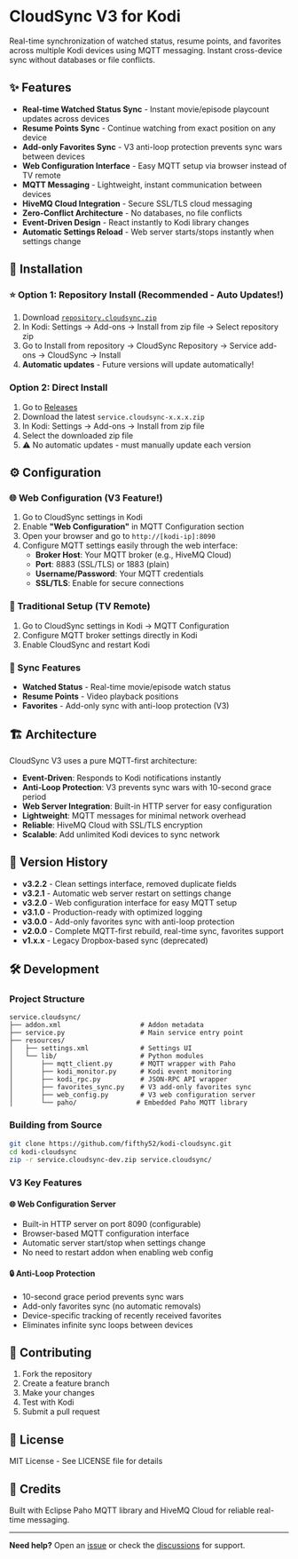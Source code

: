 # CloudSync V3 for Kodi

Real-time synchronization of watched status, resume points, and favorites across multiple Kodi devices using MQTT messaging. Instant cross-device sync without databases or file conflicts.

## ✨ Features

- **Real-time Watched Status Sync** - Instant movie/episode playcount updates across devices
- **Resume Points Sync** - Continue watching from exact position on any device
- **Add-only Favorites Sync** - V3 anti-loop protection prevents sync wars between devices
- **Web Configuration Interface** - Easy MQTT setup via browser instead of TV remote
- **MQTT Messaging** - Lightweight, instant communication between devices
- **HiveMQ Cloud Integration** - Secure SSL/TLS cloud messaging
- **Zero-Conflict Architecture** - No databases, no file conflicts
- **Event-Driven Design** - React instantly to Kodi library changes
- **Automatic Settings Reload** - Web server starts/stops instantly when settings change

## 🚀 Installation

### ⭐ Option 1: Repository Install (Recommended - Auto Updates!)
1. Download [`repository.cloudsync.zip`](https://github.com/fifthy52/kodi-cloudsync/releases/latest/download/repository.cloudsync.zip)
2. In Kodi: Settings → Add-ons → Install from zip file → Select repository zip
3. Go to Install from repository → CloudSync Repository → Service add-ons → CloudSync → Install
4. **Automatic updates** - Future versions will update automatically!

### Option 2: Direct Install
1. Go to [Releases](https://github.com/fifthy52/kodi-cloudsync/releases)
2. Download the latest `service.cloudsync-x.x.x.zip`
3. In Kodi: Settings → Add-ons → Install from zip file
4. Select the downloaded zip file
5. ⚠️ No automatic updates - must manually update each version

## ⚙️ Configuration

### 🌐 Web Configuration (V3 Feature!)
1. Go to CloudSync settings in Kodi
2. Enable **"Web Configuration"** in MQTT Configuration section
3. Open your browser and go to `http://[kodi-ip]:8090`
4. Configure MQTT settings easily through the web interface:
   - **Broker Host**: Your MQTT broker (e.g., HiveMQ Cloud)
   - **Port**: 8883 (SSL/TLS) or 1883 (plain)
   - **Username/Password**: Your MQTT credentials
   - **SSL/TLS**: Enable for secure connections

### 📱 Traditional Setup (TV Remote)
1. Go to CloudSync settings in Kodi → MQTT Configuration
2. Configure MQTT broker settings directly in Kodi
3. Enable CloudSync and restart Kodi

### 🔄 Sync Features
- **Watched Status** - Real-time movie/episode watch status
- **Resume Points** - Video playback positions
- **Favorites** - Add-only sync with anti-loop protection (V3)

## 🏗️ Architecture

CloudSync V3 uses a pure MQTT-first architecture:

- **Event-Driven**: Responds to Kodi notifications instantly
- **Anti-Loop Protection**: V3 prevents sync wars with 10-second grace period
- **Web Server Integration**: Built-in HTTP server for easy configuration
- **Lightweight**: MQTT messages for minimal network overhead
- **Reliable**: HiveMQ Cloud with SSL/TLS encryption
- **Scalable**: Add unlimited Kodi devices to sync network

## 🔄 Version History

- **v3.2.2** - Clean settings interface, removed duplicate fields
- **v3.2.1** - Automatic web server restart on settings change
- **v3.2.0** - Web configuration interface for easy MQTT setup
- **v3.1.0** - Production-ready with optimized logging
- **v3.0.0** - Add-only favorites sync with anti-loop protection
- **v2.0.0** - Complete MQTT-first rebuild, real-time sync, favorites support
- **v1.x.x** - Legacy Dropbox-based sync (deprecated)

## 🛠️ Development

### Project Structure
```
service.cloudsync/
├── addon.xml                    # Addon metadata
├── service.py                   # Main service entry point
├── resources/
│   ├── settings.xml             # Settings UI
│   └── lib/                     # Python modules
│       ├── mqtt_client.py       # MQTT wrapper with Paho
│       ├── kodi_monitor.py      # Kodi event monitoring
│       ├── kodi_rpc.py          # JSON-RPC API wrapper
│       ├── favorites_sync.py    # V3 add-only favorites sync
│       ├── web_config.py        # V3 web configuration server
│       └── paho/               # Embedded Paho MQTT library
```

### Building from Source
```bash
git clone https://github.com/fifthy52/kodi-cloudsync.git
cd kodi-cloudsync
zip -r service.cloudsync-dev.zip service.cloudsync/
```

### V3 Key Features

#### 🌐 Web Configuration Server
- Built-in HTTP server on port 8090 (configurable)
- Browser-based MQTT configuration interface
- Automatic server start/stop when settings change
- No need to restart addon when enabling web config

#### 🔒 Anti-Loop Protection
- 10-second grace period prevents sync wars
- Add-only favorites sync (no automatic removals)
- Device-specific tracking of recently received favorites
- Eliminates infinite sync loops between devices

## 🤝 Contributing

1. Fork the repository
2. Create a feature branch
3. Make your changes
4. Test with Kodi
5. Submit a pull request

## 📄 License

MIT License - See LICENSE file for details

## 🙏 Credits

Built with Eclipse Paho MQTT library and HiveMQ Cloud for reliable real-time messaging.

---

**Need help?** Open an [issue](https://github.com/fifthy52/kodi-cloudsync/issues) or check the [discussions](https://github.com/fifthy52/kodi-cloudsync/discussions) for support.
